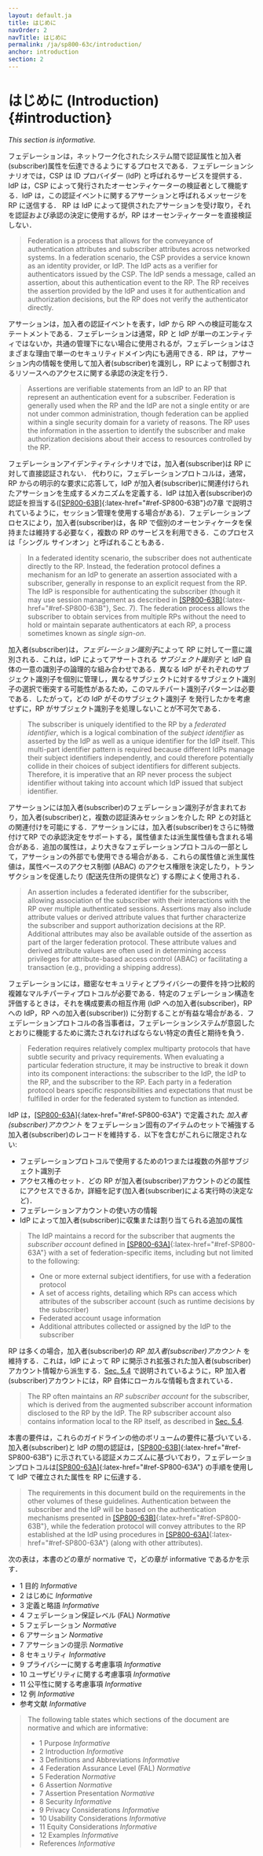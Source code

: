 ```yaml
---
layout: default.ja
title: はじめに
navOrder: 2
navTitle: はじめに
permalink: /ja/sp800-63c/introduction/
anchor: introduction
section: 2
---
```


# はじめに (Introduction) {#introduction}
 
*This section is informative.*

フェデレーションは，ネットワーク化されたシステム間で認証属性と加入者(subscriber)属性を伝達できるようにするプロセスである．フェデレーションシナリオでは，CSP は ID プロバイダー (IdP) と呼ばれるサービスを提供する． IdP は，CSP によって発行されたオーセンティケーターの検証者として機能する．IdP は，この認証イベントに関するアサーションと呼ばれるメッセージを RP に送信する． RP は IdP によって提供されたアサーションを受け取り，それを認証および承認の決定に使用するが，RP はオーセンティケーターを直接検証しない．

> Federation is a process that allows for the conveyance of authentication attributes and subscriber attributes across networked systems. In a federation scenario, the CSP provides a service known as an identity provider, or IdP. The IdP acts as a verifier for authenticators issued by the CSP. The IdP sends a message, called an assertion, about this authentication event to the RP. The RP receives the assertion provided by the IdP and uses it for authentication and authorization decisions, but the RP does not verify the authenticator directly.

アサーションは，加入者の認証イベントを表す，IdP から RP への検証可能なステートメントである．フェデレーションは通常，RP と IdP が単一のエンティティではないか，共通の管理下にない場合に使用されるが，フェデレーションはさまざまな理由で単一のセキュリティドメイン内にも適用できる．RP は，アサーション内の情報を使用して加入者(subscriber)を識別し，RP によって制御されるリソースへのアクセスに関する承認の決定を行う．

> Assertions are verifiable statements from an IdP to an RP that represent an authentication event for a subscriber. Federation is generally used when the RP and the IdP are not a single entity or are not under common administration, though federation can be applied within a single security domain for a variety of reasons. The RP uses the information in the assertion to identify the subscriber and make authorization decisions about their access to resources controlled by the RP.

フェデレーションアイデンティティシナリオでは，加入者(subscriber)は RP に対して直接認証されない． 代わりに，フェデレーションプロトコルは，通常，RP からの明示的な要求に応答して，IdP が加入者(subscriber)に関連付けられたアサーションを生成するメカニズムを定義する．IdP は加入者(subscriber)の認証を担当する([[SP800-63B]](../_sp800-63b/sec7_session.ja.md#sec7){:latex-href="#ref-SP800-63B"}の7章 で説明されているように，セッション管理を使用する場合がある)．フェデレーションプロセスにより，加入者(subscriber)は，各 RP で個別のオーセンティケータを保持または維持する必要なく，複数の RP のサービスを利用できる．このプロセスは「シングル サインオン」と呼ばれることもある．

> In a federated identity scenario, the subscriber does not authenticate directly to the RP. Instead, the federation protocol defines a mechanism for an IdP to generate an assertion associated with a subscriber, generally in response to an explicit request from the RP. The IdP is responsible for authenticating the subscriber (though it may use session management as described in [[SP800-63B]](../_sp800-63b/sec7_session.ja.md#sec7){:latex-href="#ref-SP800-63B"}, Sec. 7). The federation process allows the subscriber to obtain services from multiple RPs without the need to hold or maintain separate authenticators at each RP, a process sometimes known as *single sign-on*.

加入者(subscriber)は，*フェデレーション識別子*によって RP に対して一意に識別される．これは，IdP によってアサートされる *サブジェクト識別子* と IdP 自体の一意の識別子の論理的な組み合わせである．異なる IdP がそれぞれのサブジェクト識別子を個別に管理し，異なるサブジェクトに対するサブジェクト識別子の選択で衝突する可能性があるため，このマルチパート識別子パターンは必要である．したがって，どの IdP がそのサブジェクト識別子 を発行したかを考慮せずに，RP がサブジェクト識別子を処理しないことが不可欠である．
> The subscriber is uniquely identified to the RP by a *federated identifier*, which is a logical combination of the *subject identifier* as asserted by the IdP as well as a unique identifier for the IdP itself. This multi-part identifier pattern is required because different IdPs manage their subject identifiers independently, and could therefore potentially collide in their choices of subject identifiers for different subjects. Therefore, it is imperative that an RP never process the subject identifier without taking into account which IdP issued that subject identifier.

アサーションには加入者(subscriber)のフェデレーション識別子が含まれており，加入者(subscriber)と，複数の認証済みセッションを介した RP との対話との関連付けを可能にする．アサーションには，加入者(subscriber)をさらに特徴付けてRP での承認決定をサポートする，属性値または派生属性値も含まれる場合がある．追加の属性は，より大きなフェデレーションプロトコルの一部として，アサーションの外部でも使用できる場合がある．これらの属性値と派生属性値は，属性ベースのアクセス制御 (ABAC) のアクセス権限を決定したり，トランザクションを促進したり (配送先住所の提供など) する際によく使用される．

> An assertion includes a federated identifier for the subscriber, allowing association of the subscriber with their interactions with the RP over multiple authenticated sessions. Assertions may also include attribute values or derived attribute values that further characterize the subscriber and support authorization decisions at the RP. Additional attributes may also be available outside of the assertion as part of the larger federation protocol. These attribute values and derived attribute values are often used in determining access privileges for attribute-based access control (ABAC) or facilitating a transaction (e.g., providing a shipping address).

フェデレーションには，緻密なセキュリティとプライバシーの要件を持つ比較的複雑なマルチパーティプロトコルが必要である．特定のフェデレーション構造を評価するときは，それを構成要素の相互作用 (IdP への加入者(subscriber)，RP への IdP，RP への加入者(subscriber)) に分割することが有益な場合がある．フェデレーションプロトコルの各当事者は，フェデレーションシステムが意図したとおりに機能するために満たされなければならない特定の責任と期待を負う．

> Federation requires relatively complex multiparty protocols that have subtle security and privacy requirements. When evaluating a particular federation structure, it may be instructive to break it down into its component interactions: the subscriber to the IdP, the IdP to the RP, and the subscriber to the RP. Each party in a federation protocol bears specific responsibilities and expectations that must be fulfilled in order for the federated system to function as intended.


IdP は，[[SP800-63A]](../_sp800-63a/sec1_purpose.ja.md#purpose){:latex-href="#ref-SP800-63A"} で定義された _加入者(subscriber)アカウント_ をフェデレーション固有のアイテムのセットで補強する加入者(subscriber)のレコードを維持する．以下を含むがこれらに限定されない:

- フェデレーションプロトコルで使用するための1つまたは複数の外部サブジェクト識別子
- アクセス権のセット．どの RP が加入者(subscriber)アカウントのどの属性にアクセスできるか，詳細を記す(加入者(subscriber)による実行時の決定など)．
- フェデレーションアカウントの使い方の情報
- IdP によって加入者(subscriber)に収集または割り当てられる追加の属性

> The IdP maintains a record for the subscriber that augments the _subscriber account_ defined in [[SP800-63A]](../_sp800-63a/sec1_purpose.ja.md#purpose){:latex-href="#ref-SP800-63A"} with a set of federation-specific items, including but not limited to the following:
> 
> - One or more external subject identifiers, for use with a federation protocol
> - A set of access rights, detailing which RPs can access which attributes of the subscriber account (such as runtime decisions by the subscriber)
> - Federated account usage information
> - Additional attributes collected or assigned by the IdP to the subscriber

RP は多くの場合，加入者(subscriber)の *RP 加入者(subscriber)アカウント* を維持する．これは，IdP によって RP に開示され拡張された加入者(subscriber)アカウント情報から派生する．[Sec. 5.4](../sec5_federation.ja.md#rp-account) で説明されているように，RP 加入者(subscriber)アカウントには，RP 自体にローカルな情報も含まれている．

> The RP often maintains an *RP subscriber account* for the subscriber, which is derived from the augmented subscriber account information disclosed to the RP by the IdP. The RP subscriber account also contains information local to the RP itself, as described in [Sec. 5.4](../sec5_federation.ja.md#rp-account).

本書の要件は，これらのガイドラインの他のボリュームの要件に基づいている．加入者(subscriber)と IdP の間の認証は，[[SP800-63B]](../_sp800-63b/sec1_purpose.ja.md#purpose){:latex-href="#ref-SP800-63B"} に示されている認証メカニズムに基づいており，フェデレーションプロトコルは[[SP800-63A]](../_sp800-63a/sec1_purpose.ja.md#purpose){:latex-href="#ref-SP800-63A"} の手順を使用して IdP で確立された属性を RP に伝達する．

> The requirements in this document build on the requirements in the other volumes of these guidelines. Authentication between the subscriber and the IdP will be based on the authentication mechanisms presented in [[SP800-63B]](../_sp800-63b/sec1_purpose.ja.md#purpose){:latex-href="#ref-SP800-63B"}, while the federation protocol will convey attributes to the RP established at the IdP using procedures in [[SP800-63A]](../_sp800-63a/sec1_purpose.ja.md#purpose){:latex-href="#ref-SP800-63A"} (along with other attributes).

次の表は，本書のどの章が normative で，どの章が informative であるかを示す．

- 1 目的 _Informative_
- 2 はじめに _Informative_
- 3 定義と略語 _Informative_
- 4 フェデレーション保証レベル (FAL) _Normative_
- 5 フェデレーション _Normative_
- 6 アサーション _Normative_
- 7 アサーションの提示 _Normative_
- 8 セキュリティ _Informative_
- 9 プライバシーに関する考慮事項 _Informative_
- 10 ユーザビリティに関する考慮事項 _Informative_
- 11 公平性に関する考慮事項 _Informative_
- 12 例 _Informative_
- 参考文献 _Informative_

> The following table states which sections of the document are normative and which are informative:
> 
> - 1 Purpose _Informative_
> - 2 Introduction _Informative_
> - 3 Definitions and Abbreviations _Informative_
> - 4 Federation Assurance Level (FAL)  _Normative_
> - 5 Federation  _Normative_
> - 6 Assertion  _Normative_
> - 7 Assertion Presentation  _Normative_
> - 8 Security _Informative_
> - 9 Privacy Considerations _Informative_
> - 10 Usability Considerations _Informative_
> - 11 Equity Considerations _Informative_
> - 12 Examples _Informative_
> - References _Informative_